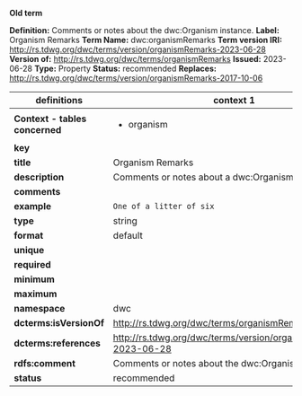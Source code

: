 **Old term**

**Definition:** Comments or notes about the dwc:Organism instance.
**Label:** Organism Remarks
**Term Name:** dwc:organismRemarks
**Term version IRI:** http://rs.tdwg.org/dwc/terms/version/organismRemarks-2023-06-28
**Version of:** http://rs.tdwg.org/dwc/terms/organismRemarks
**Issued:** 2023-06-28
**Type:** Property
**Status:** recommended
**Replaces:** http://rs.tdwg.org/dwc/terms/version/organismRemarks-2017-10-06


| definitions | context 1 |context 2 |
|-|-|-|
| **Context - tables concerned** | <ul><li>organism</li></ul> | <ul><li>occurrence</li></ul> |
| **key** |  |  |
| **title** | Organism Remarks | Organism Remarks |
| **description** | Comments or notes about a dwc:Organism. | Comments or notes about a dwc:Organism. |
| **comments** |  | `One of a litter of six` |
| **example** | `One of a litter of six` |  |
| **type** | string | string |
| **format** | default | default |
| **unique** |  |  |
| **required** |  |  |
| **minimum** |  |  |
| **maximum** |  |  |
| **namespace** | dwc | dwc |
| **dcterms:isVersionOf** | http://rs.tdwg.org/dwc/terms/organismRemarks | http://rs.tdwg.org/dwc/terms/organismRemarks |
| **dcterms:references** | http://rs.tdwg.org/dwc/terms/version/organismRemarks-2023-06-28 | http://rs.tdwg.org/dwc/terms/version/organismRemarks-2023-06-28 |
| **rdfs:comment** | Comments or notes about the dwc:Organism instance. | Comments or notes about the dwc:Organism instance. |
| **status** | recommended | recommended |
